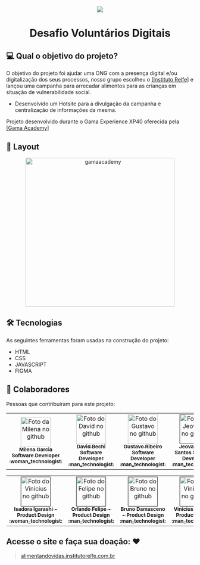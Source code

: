 <h1 align="center">
  <img src="https://i.imgur.com/n4lT2XF.png"/>
</h1>


<h1 align="center">Desafio Voluntários Digitais</h1>

## 💻 Qual o objetivo do projeto?

O objetivo do projeto foi ajudar uma ONG com a presença digital e/ou digitalização dos seus processos, nosso grupo escolheu o <a href="https://institutorelfe.org.br/">[Instituto Relfe]</a> e lançou uma campanha para arrecadar alimentos para as crianças em situação de vulnerabilidade social.

- Desenvolvido um Hotsite para a divulgação da campanha e centralização de informações da mesma.

Projeto desenvolvido durante o Gama Experience XP40 oferecida pela  <a href="https://www.gama.academy/gama-experience/desenvolvimento-full-stack">[Gama Academy]</a>

## 🎨 Layout

<p align="center" style="display: flex; align-items: flex-start; justify-content: center;">
  <img alt="gamaacademy" title="#gamaacademy" src="https://i.imgur.com/OKqAEX2.jpg" width="400px">

</p>

## 🛠 Tecnologias

As seguintes ferramentas foram usadas na construção do projeto:

- HTML
- CSS
- JAVASCRIPT
- FIGMA

## 🤝 Colaboradores

Pessoas que contribuíram para este projeto:
<table align="center">
  <tr>
     <td align="center">
      <a href="https://github.com/lenamsst">
        <img src="https://avatars.githubusercontent.com/u/85361518?v=4" width="80px;" alt="Foto da Milena no github"/><br>
        <sub>
          <b> Milena Garcia Software Developer :woman_technologist:</b>
        </sub>
      </a>
    </td>
      <td align="center">
      <a href="https://github.com/davidbechi">
        <img src="https://avatars.githubusercontent.com/u/52297085?v=4" width="80px;" alt="Foto do David no github"/><br>
        <sub>
          <b>David Bechi Software Developer :man_technologist:</b>
        </sub>
      </a>
    </td>
    <td align="center">
      <a href="https://github.com/GSTVROLIVEIRA">
        <img src="https://avatars.githubusercontent.com/u/94142716?v=4" width="80px;" alt="Foto do Gustavo no github"/><br>
        <sub>
          <b>Gustavo Ribeiro Software Developer :man_technologist:</b>
        </sub>
      </a>
    </td>
    <td align="center">
      <a href="">
        <img src="https://i.imgur.com/drwsBzm.jpg" width="80px;" alt="Foto do Jeovane no github"/><br>
        <sub>
          <b>Jeovane dos Santos  Software Developer :man_technologist:</b>
        </sub>
      </a>
    </td> 
     <td align="center">
      <a href="">
        <img src="https://avatars.githubusercontent.com/u/93954407?v=4" width="80px;" alt="Foto do Lucas no github"/><br>
        <sub>
          <b>Lucas Garcia Software Developer :man_technologist:</b>
        </sub>
      </a>
    </td> 
    <td align="center">
      <a href="">
        <img src="https://avatars.githubusercontent.com/u/73660994?v=4" width="80px;" alt="Foto do Alexandre no github"/><br>
        <sub>
          <b>Alexandre Barbosa Software Developer :man_technologist:</b>
        </sub>
      </a>
    </td> 
    <td align="center">
      <a href="">
        <img src="https://avatars.githubusercontent.com/u/85888037?v=4" width="80px;" alt="Foto do Victor no github"/><br>
        <sub>
          <b>Victor Castro Software Developer :man_technologist:</b>
        </sub>
      </a>
    </td>
      </tr>
</table>
<table align="center">
  <tr>
    <td align="center">
      <a href="">
        <img src="https://i.imgur.com/5YXyaY1.jpg" width="80px;" alt="Foto do Vinicius no github"/><br>
        <sub>
          <b>Isadora Igarashi - Product Design :woman_technologist:</b>
        </sub>
      </a>
    </td> 
    <td align="center">
      <a href="">
        <img src="https://i.imgur.com/HA9L4ql.jpg" width="80px;" alt="Foto do Felipe no github"/><br>
        <sub>
          <b>Orlando Felipe - Product Design :man_technologist:</b>
        </sub>
      </a>
    </td> 
    <td align="center">
      <a href="">
        <img src="https://i.imgur.com/y40zEvh.png" width="80px;" alt="Foto do Bruno no github"/><br>
        <sub>
          <b>Bruno Damasceno - Product Design :man_technologist:</b>
        </sub>
      </a>
    </td>
     <td align="center">
      <a href="">
        <img src="https://i.imgur.com/GnPHozv.jpg" width="80px;" alt="Foto do Vinicius no github"/><br>
        <sub>
          <b>Vinicius Sesma - Product Design :man_technologist:</b>
        </sub>
      </a>
    </td> 
                                                                                                                      
                                                                                                                      
  </tr>
</table>

## Acesse o site e faça sua doação: :heart:

> [alimentandovidas.institutorelfe.com.br](http://alimentandovidas.institutorelfe.com.br/)
